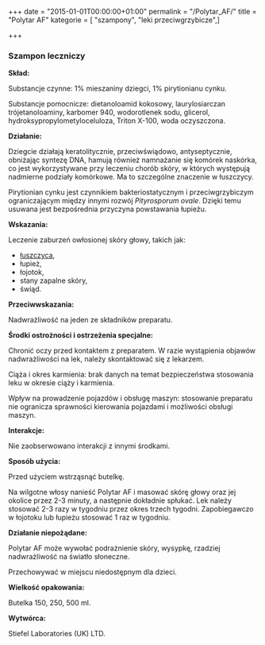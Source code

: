 +++
date = "2015-01-01T00:00:00+01:00"
permalink = "/Polytar_AF/"
title = "Polytar AF"
kategorie = [ "szampony", "leki przeciwgrzybicze",]

+++

### Szampon leczniczy

**Skład:**

Substancje czynne: 1% mieszaniny dziegci, 1% pirytionianu cynku.

Substancje pomocnicze: dietanoloamid kokosowy, laurylosiarczan trójetanoloaminy, karbomer 940, wodorotlenek sodu, glicerol, hydroksypropylometyloceluloza, Triton X-100, woda oczyszczona.

**Działanie:**

Dziegcie działają keratolitycznie, przeciwświądowo, antyseptycznie, obniżając syntezę DNA, hamują również namnażanie się komórek naskórka, co jest wykorzystywane przy leczeniu chorób skóry, w których występują nadmierne podziały komórkowe. Ma to szczególne znaczenie w łuszczycy.

Pirytionian cynku jest czynnikiem bakteriostatycznym i przeciwgrzybiczym ograniczającym między innymi rozwój *Pityrosporum ovale*. Dzięki temu usuwana jest bezpośrednia przyczyna powstawania łupieżu.

**Wskazania:**

Leczenie zaburzeń owłosionej skóry głowy, takich jak:

-   [łuszczyca](/atopedia/łuszczyca "wikilink"),
-   łupież,
-   łojotok,
-   stany zapalne skóry,
-   świąd.

**Przeciwwskazania:**

Nadwrażliwość na jeden ze składników preparatu.

**Środki ostrożności i ostrzeżenia specjalne:**

Chronić oczy przed kontaktem z preparatem. W razie wystąpienia objawów nadwrażliwości na lek, należy skontaktować się z lekarzem.

Ciąża i okres karmienia: brak danych na temat bezpieczeństwa stosowania leku w okresie ciąży i karmienia.

Wpływ na prowadzenie pojazdów i obsługę maszyn: stosowanie preparatu nie ogranicza sprawności kierowania pojazdami i możliwości obsługi maszyn.

**Interakcje:**

Nie zaobserwowano interakcji z innymi środkami.

**Sposób użycia:**

Przed użyciem wstrząsnąć butelkę.

Na wilgotne włosy nanieść Polytar AF i masować skórę głowy oraz jej okolice przez 2-3 minuty, a następnie dokładnie spłukać. Lek należy stosować 2-3 razy w tygodniu przez okres trzech tygodni. Zapobiegawczo w łojotoku lub łupieżu stosować 1 raz w tygodniu.

**Działanie niepożądane:**

Polytar AF może wywołać podrażnienie skóry, wysypkę, rzadziej nadwrażliwość na światło słoneczne.

Przechowywać w miejscu niedostępnym dla dzieci.

**Wielkość opakowania:**

Butelka 150, 250, 500 ml.

**Wytwórca:**

Stiefel Laboratories (UK) LTD.

